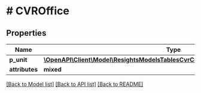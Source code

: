 # # CVROffice

## Properties

Name | Type | Description | Notes
------------ | ------------- | ------------- | -------------
**p_unit** | [**\OpenAPI\Client\Model\ResightsModelsTablesCvrCompanyMemberRelationCVRMember**](ResightsModelsTablesCvrCompanyMemberRelationCVRMember.md) |  |
**attributes** | **mixed** |  |

[[Back to Model list]](../../README.md#models) [[Back to API list]](../../README.md#endpoints) [[Back to README]](../../README.md)
